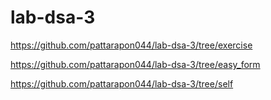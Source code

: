 # lab-dsa-3

https://github.com/pattarapon044/lab-dsa-3/tree/exercise

https://github.com/pattarapon044/lab-dsa-3/tree/easy_form

https://github.com/pattarapon044/lab-dsa-3/tree/self
